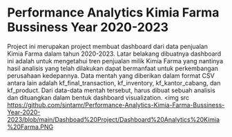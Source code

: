 # Performance Analytics Kimia Farma Bussiness Year 2020-2023

Project ini merupakan project membuat dashboard dari data penjualan Kimia Farma dalam tahun 2020-2023.  Latar belakang dibuatnya dashboard ini adalah untuk mengetahui tren penjualan milik Kimia Farma yang nantinya hasil analisis yang telah dilakukan dapat bermanfaat untuk perkembangan perusahaan kedepannya. Data mentah yang diberikan dalam format CSV antara lain adalah kf_final_transaction, kf_inventory, kf_kantor_cabang, dan kf_product. Dari data-data mentah tersebut, harus dibuat sebuah analisis dan dituangkan dalam bentuk dashboard visualization.
<img src https://github.com/sintamr/Performance-Analytics-Kimia-Farma-Bussiness-Year-2020-2023/blob/main/Dashboad%20Project/Dashboard%20Analytics%20Kimia%20Farma.PNG
